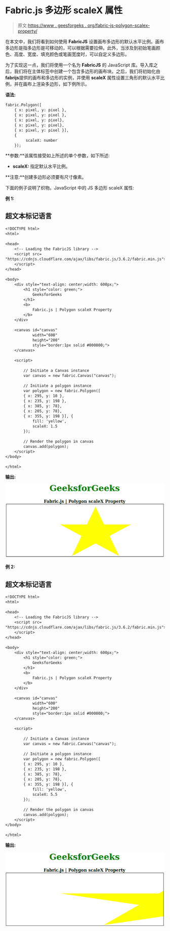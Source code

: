 # Fabric.js 多边形 scaleX 属性

> 原文:[https://www . geesforgeks . org/fabric-js-polygon-scalex-property/](https://www.geeksforgeeks.org/fabric-js-polygon-scalex-property/)

在本文中，我们将看到如何使用 **FabricJS** 设置画布多边形的默认水平比例。画布多边形是指多边形是可移动的，可以根据需要拉伸。此外，当涉及到初始笔画颜色、高度、宽度、填充颜色或笔画宽度时，可以自定义多边形。

为了实现这一点，我们将使用一个名为 **FabricJS** 的 JavaScript 库。导入库之后，我们将在主体标签中创建一个包含多边形的画布块。之后，我们将初始化由**fabrijs**提供的画布和多边形的实例，并使用 **scaleX** 属性设置三角形的默认水平比例，并在画布上渲染多边形，如下例所示。

**语法:**

```
fabric.Polygon([ 
    { x: pixel, y: pixel }, 
    { x: pixel, y: pixel }, 
    { x: pixel, y: pixel}, 
    { x: pixel, y: pixel}, 
    { x: pixel, y: pixel }],
    {
         scaleX: number
    });

```

**参数:**该属性接受如上所述的单个参数，如下所述:

*   **scaleX:** 指定默认水平比例。

**注意:**创建多边形必须要有尺寸像素。

下面的例子说明了织物。JavaScript 中的 JS 多边形 scaleX 属性:

**例 1:**

## 超文本标记语言

```
<!DOCTYPE html> 
<html> 

<head> 
    <!-- Loading the FabricJS library -->
    <script src= 
"https://cdnjs.cloudflare.com/ajax/libs/fabric.js/3.6.2/fabric.min.js"> 
    </script> 
</head> 

<body> 
    <div style="text-align: center;width: 600px;"> 
        <h1 style="color: green;"> 
            GeeksforGeeks 
        </h1> 
        <b> 
            Fabric.js | Polygon scaleX Property 
        </b> 
    </div> 

    <canvas id="canvas"
            width="600"
            height="200"
            style="border:1px solid #000000;"> 
    </canvas> 

    <script> 

        // Initiate a Canvas instance 
        var canvas = new fabric.Canvas("canvas"); 

        // Initiate a polygon instance 
        var polygon = new fabric.Polygon([ 
        { x: 295, y: 10 }, 
        { x: 235, y: 198 }, 
        { x: 385, y: 78}, 
        { x: 205, y: 78}, 
        { x: 355, y: 198 }], { 
            fill: 'yellow',
            scaleX: 1.5 
        }); 

        // Render the polygon in canvas 
        canvas.add(polygon); 
    </script> 
</body> 

</html>
```

**输出:**

![](img/1ac400cfd223c549a3f6e2f4eb69e67c.png)

**例 2:**

## 超文本标记语言

```
<!DOCTYPE html> 
<html> 

<head> 
    <!-- Loading the FabricJS library -->
    <script src= 
"https://cdnjs.cloudflare.com/ajax/libs/fabric.js/3.6.2/fabric.min.js"> 
    </script> 
</head> 

<body> 
    <div style="text-align: center;width: 600px;"> 
        <h1 style="color: green;"> 
            GeeksforGeeks 
        </h1> 
        <b> 
            Fabric.js | Polygon scaleX Property 
        </b> 
    </div> 

    <canvas id="canvas"
            width="600"
            height="200"
            style="border:1px solid #000000;"> 
    </canvas> 

    <script> 

        // Initiate a Canvas instance 
        var canvas = new fabric.Canvas("canvas"); 

        // Initiate a polygon instance 
        var polygon = new fabric.Polygon([ 
        { x: 295, y: 10 }, 
        { x: 235, y: 198 }, 
        { x: 385, y: 78}, 
        { x: 205, y: 78}, 
        { x: 355, y: 198 }], { 
            fill: 'yellow',
            scaleX: 5.5 
        }); 

        // Render the polygon in canvas 
        canvas.add(polygon); 
    </script> 
</body> 

</html>
```

**输出:**

![](img/241e3fc7b66baca276987dd998b325d6.png)
